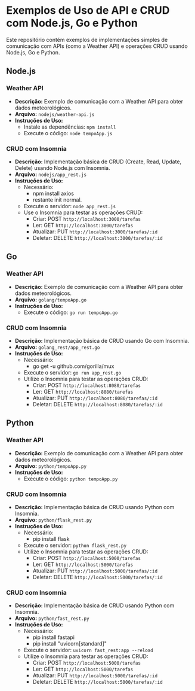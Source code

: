# Exemplos de Uso de API e CRUD com Node.js, Go e Python

Este repositório contém exemplos de implementações simples de comunicação com APIs (como a Weather API) e operações CRUD usando Node.js, Go e Python.

## Node.js

### Weather API
- **Descrição:** Exemplo de comunicação com a Weather API para obter dados meteorológicos.
- **Arquivo:** `nodejs/weather-api.js`
- **Instruções de Uso:**
  - Instale as dependências: `npm install`
  - Execute o código: `node tempoApp.js`

### CRUD com Insomnia
- **Descrição:** Implementação básica de CRUD (Create, Read, Update, Delete) usando Node.js com Insomnia.
- **Arquivo:** `nodejs/app_rest.js`
- **Instruções de Uso:**
  - Necessário:
      - npm install axios
      - restante init normal.
  - Execute o servidor: `node app_rest.js`
  - Use o Insomnia para testar as operações CRUD: 
    - Criar: POST `http://localhost:3000/tarefas`
    - Ler: GET `http://localhost:3000/tarefas`
    - Atualizar: PUT `http://localhost:3000/tarefas/:id`
    - Deletar: DELETE `http://localhost:3000/tarefas/:id`

## Go

### Weather API
- **Descrição:** Exemplo de comunicação com a Weather API para obter dados meteorológicos.
- **Arquivo:** `golang/tempoApp.go`
- **Instruções de Uso:**
  - Execute o código: `go run tempoApp.go`

### CRUD com Insomnia
- **Descrição:** Implementação básica de CRUD usando Go com Insomnia.
- **Arquivo:** `golang_rest/app_rest.go`
- **Instruções de Uso:**
  - Necessário:
      - go get -u github.com/gorilla/mux
  - Execute o servidor: `go run app_rest.go`
  - Utilize o Insomnia para testar as operações CRUD:
    - Criar: POST `http://localhost:8080/tarefas`
    - Ler: GET `http://localhost:8080/tarefas`
    - Atualizar: PUT `http://localhost:8080/tarefas/:id`
    - Deletar: DELETE `http://localhost:8080/tarefas/:id`

## Python

### Weather API
- **Descrição:** Exemplo de comunicação com a Weather API para obter dados meteorológicos.
- **Arquivo:** `python/tempoApp.py`
- **Instruções de Uso:**
  - Execute o código: `python tempoApp.py`

### CRUD com Insomnia
- **Descrição:** Implementação básica de CRUD usando Python com Insomnia.
- **Arquivo:** `python/flask_rest.py`
- **Instruções de Uso:**
  - Necessário:
      - pip install flask
  - Execute o servidor: `python flask_rest.py`
  - Utilize o Insomnia para testar as operações CRUD:
    - Criar: POST `http://localhost:5000/tarefas`
    - Ler: GET `http://localhost:5000/tarefas`
    - Atualizar: PUT `http://localhost:5000/tarefas/:id`
    - Deletar: DELETE `http://localhost:5000/tarefas/:id`

### CRUD com Insomnia
- **Descrição:** Implementação básica de CRUD usando Python com Insomnia.
- **Arquivo:** `python/fast_rest.py`
- **Instruções de Uso:**
  - Necessário:
      - pip install fastapi
      - pip install "uvicorn[standard]"
  - Execute o servidor: `uvicorn fast_rest:app --reload`
  - Utilize o Insomnia para testar as operações CRUD:
    - Criar: POST `http://localhost:5000/tarefas`
    - Ler: GET `http://localhost:5000/tarefas`
    - Atualizar: PUT `http://localhost:5000/tarefas/:id`
    - Deletar: DELETE `http://localhost:5000/tarefas/:id`
